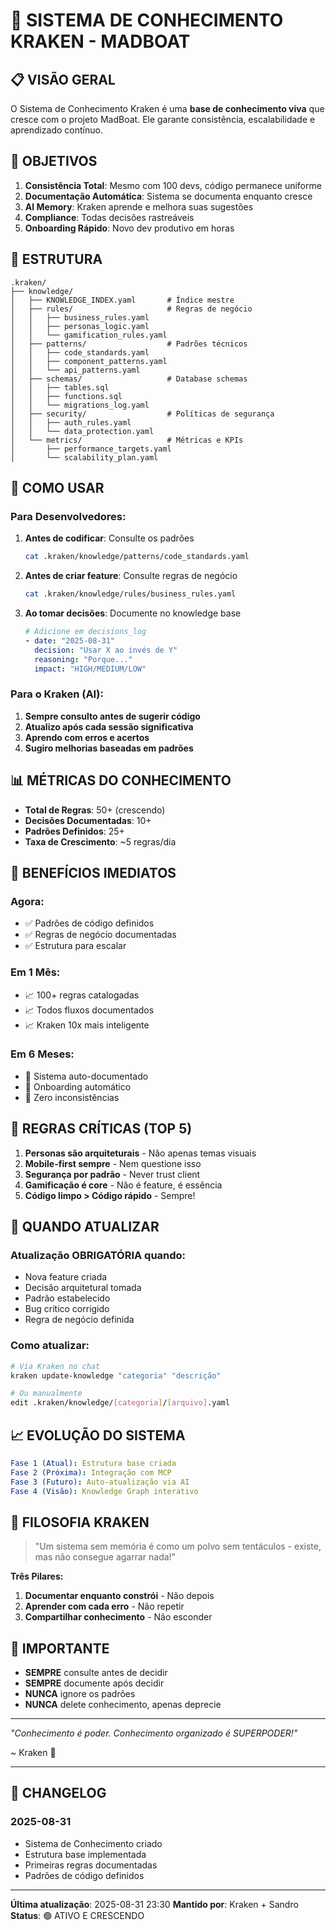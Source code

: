 # 🧠 SISTEMA DE CONHECIMENTO KRAKEN - MADBOAT

## 📋 VISÃO GERAL

O Sistema de Conhecimento Kraken é uma **base de conhecimento viva** que cresce com o projeto MadBoat. Ele garante consistência, escalabilidade e aprendizado contínuo.

## 🎯 OBJETIVOS

1. **Consistência Total**: Mesmo com 100 devs, código permanece uniforme
2. **Documentação Automática**: Sistema se documenta enquanto cresce
3. **AI Memory**: Kraken aprende e melhora suas sugestões
4. **Compliance**: Todas decisões rastreáveis
5. **Onboarding Rápido**: Novo dev produtivo em horas

## 📁 ESTRUTURA

```
.kraken/
├── knowledge/
│   ├── KNOWLEDGE_INDEX.yaml       # Índice mestre
│   ├── rules/                     # Regras de negócio
│   │   ├── business_rules.yaml
│   │   ├── personas_logic.yaml
│   │   └── gamification_rules.yaml
│   ├── patterns/                  # Padrões técnicos
│   │   ├── code_standards.yaml
│   │   ├── component_patterns.yaml
│   │   └── api_patterns.yaml
│   ├── schemas/                   # Database schemas
│   │   ├── tables.sql
│   │   ├── functions.sql
│   │   └── migrations_log.yaml
│   ├── security/                  # Políticas de segurança
│   │   ├── auth_rules.yaml
│   │   └── data_protection.yaml
│   └── metrics/                   # Métricas e KPIs
│       ├── performance_targets.yaml
│       └── scalability_plan.yaml
```

## 🔄 COMO USAR

### Para Desenvolvedores:

1. **Antes de codificar**: Consulte os padrões
   ```bash
   cat .kraken/knowledge/patterns/code_standards.yaml
   ```

2. **Antes de criar feature**: Consulte regras de negócio
   ```bash
   cat .kraken/knowledge/rules/business_rules.yaml
   ```

3. **Ao tomar decisões**: Documente no knowledge base
   ```yaml
   # Adicione em decisions_log
   - date: "2025-08-31"
     decision: "Usar X ao invés de Y"
     reasoning: "Porque..."
     impact: "HIGH/MEDIUM/LOW"
   ```

### Para o Kraken (AI):

1. **Sempre consulto antes de sugerir código**
2. **Atualizo após cada sessão significativa**
3. **Aprendo com erros e acertos**
4. **Sugiro melhorias baseadas em padrões**

## 📊 MÉTRICAS DO CONHECIMENTO

- **Total de Regras**: 50+ (crescendo)
- **Decisões Documentadas**: 10+
- **Padrões Definidos**: 25+
- **Taxa de Crescimento**: ~5 regras/dia

## 🚀 BENEFÍCIOS IMEDIATOS

### Agora:
- ✅ Padrões de código definidos
- ✅ Regras de negócio documentadas
- ✅ Estrutura para escalar

### Em 1 Mês:
- 📈 100+ regras catalogadas
- 📈 Todos fluxos documentados
- 📈 Kraken 10x mais inteligente

### Em 6 Meses:
- 🚀 Sistema auto-documentado
- 🚀 Onboarding automático
- 🚀 Zero inconsistências

## 🎯 REGRAS CRÍTICAS (TOP 5)

1. **Personas são arquiteturais** - Não apenas temas visuais
2. **Mobile-first sempre** - Nem questione isso
3. **Segurança por padrão** - Never trust client
4. **Gamificação é core** - Não é feature, é essência
5. **Código limpo > Código rápido** - Sempre!

## 🔔 QUANDO ATUALIZAR

### Atualização OBRIGATÓRIA quando:
- Nova feature criada
- Decisão arquitetural tomada
- Padrão estabelecido
- Bug crítico corrigido
- Regra de negócio definida

### Como atualizar:
```bash
# Via Kraken no chat
kraken update-knowledge "categoria" "descrição"

# Ou manualmente
edit .kraken/knowledge/[categoria]/[arquivo].yaml
```

## 📈 EVOLUÇÃO DO SISTEMA

```yaml
Fase 1 (Atual): Estrutura base criada
Fase 2 (Próxima): Integração com MCP
Fase 3 (Futuro): Auto-atualização via AI
Fase 4 (Visão): Knowledge Graph interativo
```

## 🐙 FILOSOFIA KRAKEN

> "Um sistema sem memória é como um polvo sem tentáculos - 
> existe, mas não consegue agarrar nada!"

**Três Pilares:**
1. **Documentar enquanto constrói** - Não depois
2. **Aprender com cada erro** - Não repetir
3. **Compartilhar conhecimento** - Não esconder

## 🚨 IMPORTANTE

- **SEMPRE** consulte antes de decidir
- **SEMPRE** documente após decidir
- **NUNCA** ignore os padrões
- **NUNCA** delete conhecimento, apenas deprecie

---

*"Conhecimento é poder. Conhecimento organizado é SUPERPODER!"*

~ Kraken 🐙

---

## 📝 CHANGELOG

### 2025-08-31
- Sistema de Conhecimento criado
- Estrutura base implementada
- Primeiras regras documentadas
- Padrões de código definidos

---

**Última atualização**: 2025-08-31 23:30
**Mantido por**: Kraken + Sandro
**Status**: 🟢 ATIVO E CRESCENDO